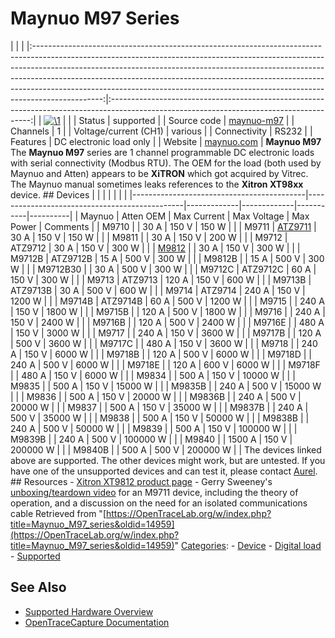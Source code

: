 # Maynuo M97 Series

| | | |:-----------------------------------------------------------------------------------------------------------------------------------------------------------------------------------------------------------------------------------------------------------------------------------------------------------------------------------------------------------------------------------------------------------------------:|:----------------------------------------------------------------------------------------------------------------------------------------:| | [![\1](../../assets/hardware/general/\2)](./File:Maynuo_m9812_mugshot.png.html) | | | Status | supported | | Source code | [maynuo-m97](http://github.com/OpenTraceLab/?p=OpenTraceCapture.git;a=tree;f=src/hardware/maynuo-m97) | | Channels | 1 | | Voltage/current (CH1) | various | | Connectivity | RS232 | | Features | DC electronic load only | | Website | [maynuo.com](http://www.maynuo.com/english/pro.asp?tid=25) | **Maynuo M97** The **Maynuo M97** series are 1 channel programmable DC electronic loads with serial connectivity (Modbus RTU). The OEM for the load (both used by Maynuo and Atten) appears to be **XiTRON** which got acquired by Vitrec. The Maynuo manual sometimes leaks references to the **Xitron XT98xx** device. ## Devices | | | | | | | |-------------------------------------------|-----------------------------------------------|-------------|-------------|-----------|----------| | Maynuo | Atten OEM | Max Current | Max Voltage | Max Power | Comments | | M9710 | | 30 A | 150 V | 150 W | | | M9711 | [ATZ9711](ATTEN_ATZ9711.html "ATTEN ATZ9711") | 30 A | 150 V | 150 W | | | M9811 | | 30 A | 150 V | 200 W | | | M9712 | ATZ9712 | 30 A | 150 V | 300 W | | | [M9812](Maynuo_M9812.html "Maynuo M9812") | | 30 A | 150 V | 300 W | | | M9712B | ATZ9712B | 15 A | 500 V | 300 W | | | M9812B | | 15 A | 500 V | 300 W | | | M9712B30 | | 30 A | 500 V | 300 W | | | M9712C | ATZ9712C | 60 A | 150 V | 300 W | | | M9713 | ATZ9713 | 120 A | 150 V | 600 W | | | M9713B | ATZ9713B | 30 A | 500 V | 600 W | | | M9714 | ATZ9714 | 240 A | 150 V | 1200 W | | | M9714B | ATZ9714B | 60 A | 500 V | 1200 W | | | M9715 | | 240 A | 150 V | 1800 W | | | M9715B | | 120 A | 500 V | 1800 W | | | M9716 | | 240 A | 150 V | 2400 W | | | M9716B | | 120 A | 500 V | 2400 W | | | M9716E | | 480 A | 150 V | 3000 W | | | M9717 | | 240 A | 150 V | 3600 W | | | M9717B | | 120 A | 500 V | 3600 W | | | M9717C | | 480 A | 150 V | 3600 W | | | M9718 | | 240 A | 150 V | 6000 W | | | M9718B | | 120 A | 500 V | 6000 W | | | M9718D | | 240 A | 500 V | 6000 W | | | M9718E | | 120 A | 600 V | 6000 W | | | M9718F | | 480 A | 150 V | 6000 W | | | M9834 | | 500 A | 150 V | 10000 W | | | M9835 | | 500 A | 150 V | 15000 W | | | M9835B | | 240 A | 500 V | 15000 W | | | M9836 | | 500 A | 150 V | 20000 W | | | M9836B | | 240 A | 500 V | 20000 W | | | M9837 | | 500 A | 150 V | 35000 W | | | M9837B | | 240 A | 500 V | 35000 W | | | M9838 | | 500 A | 150 V | 50000 W | | | M9838B | | 240 A | 500 V | 50000 W | | | M9839 | | 500 A | 150 V | 100000 W | | | M9839B | | 240 A | 500 V | 100000 W | | | M9840 | | 1500 A | 150 V | 200000 W | | | M9840B | | 500 A | 500 V | 200000 W | | The devices linked above are supported. The other devices might work, but are untested. If you have one of the unsupported devices and can test it, please contact [Aurel](https://OpenTraceLab.org/w/index.php?title=User:Aurel&action=edit&redlink=1 "User:Aurel \(page does not exist\)"). ## Resources \- [Xitron XT9812 product page](http://xitrontech.com/products/programmable-dc-electronic-load/) \- Gerry Sweeney's [unboxing/teardown video](https://youtu.be/yeOymZkLXkY) for an M9711 device, including the theory of operation, and a discussion on the need for an isolated communications cable 
Retrieved from "[https://OpenTraceLab.org/w/index.php?title=Maynuo_M97_series&oldid=14959](https://OpenTraceLab.org/w/index.php?title=Maynuo_M97_series&oldid=14959)" 
[Categories](specialcategories-specialcategories.md): \- [Device](./Category:Device.html "Category:Device") \- [Digital load](./Category:Digital_load.html "Category:Digital load") \- [Supported](./Category:Supported.html "Category:Supported")

## See Also
- [Supported Hardware Overview](../supported-hardware.md)
- [OpenTraceCapture Documentation](../../opentracecapture/overview.md)
